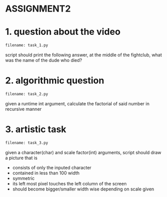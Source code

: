 # ASSIGNMENT2
# 1. question about the video
```bash
filename: task_1.py
```
script should print the following answer, at the middle of the fightclub, what was the name of the dude who died?

# 2. algorithmic question
```bash
filename: task_2.py
```
given a runtime int argument, calculate the factorial of said number in recursive manner

# 3. artistic task
```bash
filename: task_3.py
```
given a character(char) and scale factor(int) arguments, script should draw a picture that is
* consists of only the inputed character
* contained in less than 100 width
* symmetric
* its left most pixel touches the left column of the screen
* should become bigger/smaller width wise depending on scale given
